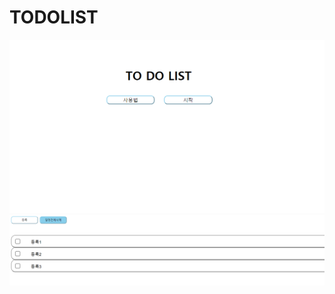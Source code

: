 # TODOLIST

<img src="https://github.com/SHIN25-coder/TODOLIST/blob/b32f9105195aabd7cd9b1ffec7124ce72428c04f/%EC%8B%9C%EC%9E%91%ED%99%94%EB%A9%B4.PNG">
<img src="https://github.com/SHIN25-coder/TODOLIST/blob/b899a2d9224f2fe3eb39009902c166577250649c/%EB%93%B1%EB%A1%9D%ED%99%94%EB%A9%B4.PNG">
